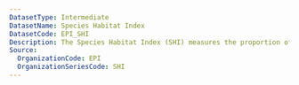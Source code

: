 ```yaml
---
DatasetType: Intermediate
DatasetName: Species Habitat Index
DatasetCode: EPI_SHI
Description: The Species Habitat Index (SHI) measures the proportion of suitable habitats for a country's species that remain intact
Source:
  OrganizationCode: EPI
  OrganizationSeriesCode: SHI
---
```


